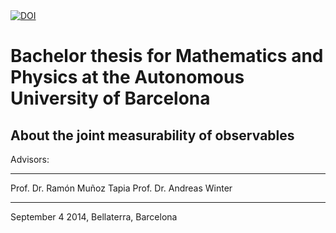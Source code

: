 
  <a href="https://doi.org/10.5281/zenodo.4276452">
    <img src="https://zenodo.org/badge/DOI/10.5281/zenodo.4276452.svg" alt="DOI">
  </a>

Bachelor thesis for Mathematics and Physics at the Autonomous University of Barcelona
=====================================================================================

About the joint measurability of observables
--------------------------------------------

Advisors:

  ----------------------------- --------------------------
  Prof. Dr. Ramón Muñoz Tapia   Prof. Dr. Andreas Winter
  ----------------------------- --------------------------

September 4 2014, Bellaterra, Barcelona
